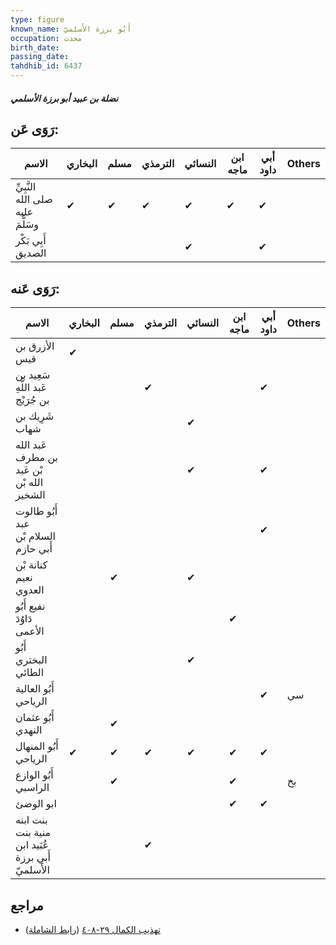 ```yaml
---
type: figure
known_name: أَبُو برزة الأَسلميّ
occupation: محدث
birth_date:
passing_date:
tahdhib_id: 6437
---
```

##### نضلة بن عبيد أبو برزة الأسلمي

## رَوَى عَن:
| الاسم                             | البخاري | مسلم | الترمذي | النسائي | ابن ماجه | أبي داود | Others |
| --------------------------------- | ------- | ---- | ------- | ------- | -------- | -------- | ------ |
| النَّبِيِّ صلى الله عليه وسَلَّمَ | ✔       | ✔    | ✔       | ✔       | ✔        | ✔        |        |
| أَبِي بَكْر الصديق                |         |      |         | ✔       |          | ✔        |        |
## رَوَى عَنه:
| الاسم                                            | البخاري | مسلم | الترمذي | النسائي | ابن ماجه | أبي داود | Others |
| ------------------------------------------------ | ------- | ---- | ------- | ------- | -------- | -------- | ------ |
| الأزرق بن قيس                                    | ✔       |      |         |         |          |          |        |
| سَعِيد بن عَبد اللَّهِ بن جُرَيْج                |         |      | ✔       |         |          | ✔        |        |
| شَرِيك بن شهاب                                   |         |      |         | ✔       |          |          |        |
| عَبد الله بن مطرف بْن عَبد الله بْن الشخير       |         |      |         | ✔       |          | ✔        |        |
| أَبُو طالوت عبد السلام بْن أَبي حازم             |         |      |         |         |          | ✔        |        |
| كنانة بْن نعيم العدوي                            |         | ✔    |         | ✔       |          |          |        |
| نفيع أَبُو دَاوُدَ الأعمى                        |         |      |         |         | ✔        |          |        |
| أَبُو البختري الطائي                             |         |      |         | ✔       |          |          |        |
| أَبُو العالية الرياحي                            |         |      |         |         |          | ✔        | سي     |
| أَبُو عثمان النهدي                               |         | ✔    |         |         |          |          |        |
| أَبُو المنهال الرياحي                            | ✔       | ✔    | ✔       | ✔       | ✔        | ✔        |        |
| أَبُو الوازع الراسبي                             |         | ✔    |         |         | ✔        |          | بخ     |
| ابو الوضئ                                        |         |      |         |         | ✔        | ✔        |        |
| بنت ابنه منية بنت عُبَيد ابن أَبي برزة الأَسلميّ |         |      | ✔       |         |          |          |        |
## مراجع
- [تهذيب الكمال ٢٩-٤٠٨](obsidian://open?vault=Tahdhib-al-Kamal&file=Figures/٦٤٣٧-نضلة%20بن%20عبيد%20أبو%20برزة%20الأسلمي) ([رابط الشاملة](https://shamela.ws/book/3722/15979))